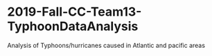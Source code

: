 # 2019-Fall-CC-Team13-TyphoonDataAnalysis
Analysis of Typhoons/hurricanes caused in Atlantic and pacific areas
